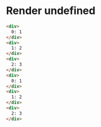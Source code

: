 # Render undefined
```html
<div>
  0: 1
</div>
<div>
  1: 2
</div>
<div>
  2: 3
</div>
<div>
  0: 1
</div>
<div>
  1: 2
</div>
<div>
  2: 3
</div>
```
